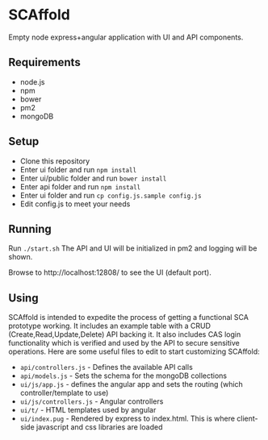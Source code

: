 # SCAffold

Empty node express+angular application with UI and API components.

## Requirements

* node.js
* npm
* bower
* pm2
* mongoDB

## Setup

* Clone this repository
* Enter ui folder and run `npm install`
* Enter ui/public folder and run `bower install`
* Enter api folder and run `npm install`
* Enter ui folder and run `cp config.js.sample config.js`
* Edit config.js to meet your needs

## Running

Run `./start.sh` 
The API and UI will be initialized in pm2 and logging will be shown.

Browse to http://localhost:12808/ to see the UI (default port). 

## Using

SCAffold is intended to expedite the process of getting a functional SCA prototype working.   It includes an example table with a CRUD (Create,Read,Update,Delete) API backing it.  It also includes CAS login functionality which is verified and used by the API to secure sensitive operations.  Here are some useful files to edit to start customizing SCAffold:

* `api/controllers.js` - Defines the available API calls
* `api/models.js` - Sets the schema for the mongoDB collections
* `ui/js/app.js` - defines the angular app and sets the routing (which controller/template to use)
* `ui/js/controllers.js` - Angular controllers
* `ui/t/` - HTML templates used by angular
* `ui/index.pug` - Rendered by express to index.html.  This is where client-side javascript and css libraries are loaded
